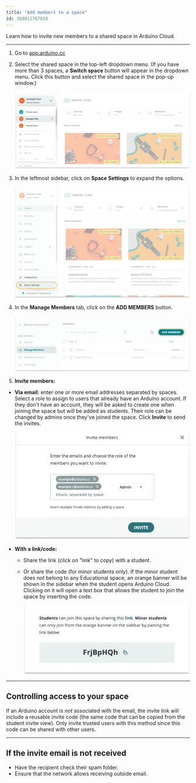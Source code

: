 ```yaml
---
title: "Add members to a space"
id: 360011787820
---
```


Learn how to invite new members to a shared space in Arduino Cloud.

---

1. Go to [app.arduino.cc](https://app.arduino.cc/)

2. Select the shared space in the top-left dropdown menu. (If you have more than 3 spaces, a **Switch space** button will appear in the dropdown menu. Click this button and select the shared space in the pop-up window.)

   ![Selecting a shared space in the space dropdown menu.](img/cloud-dropdown-shared-spaces.png)

3. In the leftmost sidebar, click on **Space Settings** to expand the options.

   ![Selecting Space Settings in the leftmost sidebar](img/cloud-space-sidebar-settings.png)

4. In the **Manage Members** tab, click on the **ADD MEMBERS** button.

   ![Opening the "Members" tab and clicking the "Add Member" button in the top-right.](img/cloud-add-members.png)

5. **Invite members:**

* **Via email:** enter one or more email addresses separated by spaces. Select a role to assign to users that already have an Arduino account. If they don't have an account, they will be asked to create one when joining the space but will be added as students. Their role can be changed by admins once they've joined the space. Click **Invite** to send the invites.

   ![Inviting admins in the "Invite members" prompt.](img/cloud-invite-email.png)

* **With a link/code:**

  * Share the link (click on "link" to copy) with a student.

  * Or share the code (for minor students only). If the minor student does not belong to any Educational space, an orange banner will be shown in the sidebar when the student opens Arduino Cloud. Clicking on it will open a text box that allows the student to join the space by inserting the code.

     ![The shareable link and URL.](img/cloud-invite-link.png)

---

<a id="access"></a>

## Controlling access to your space

If an Arduino account is _not_ associated with the email, the invite link will include a reusable invite code (the same code that can be copied from the student invite view). Only invite trusted users with this method since this code can be shared with other users.

---

## If the invite email is not received

* Have the recipient check their spam folder.
* Ensure that the network allows receiving outside email.

